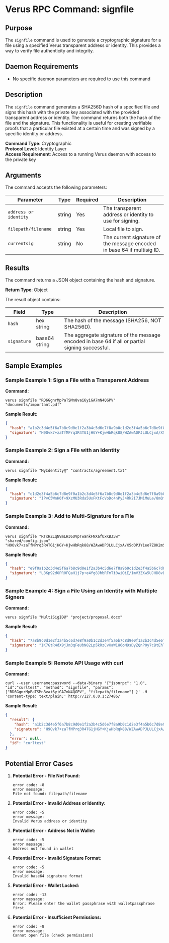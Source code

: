 # Verus RPC Command: signfile

## Purpose
The `signfile` command is used to generate a cryptographic signature for a file using a specified Verus transparent address or identity. This provides a way to verify file authenticity and integrity.

## Daemon Requirements
- No specific daemon parameters are required to use this command

## Description
The `signfile` command generates a SHA256D hash of a specified file and signs this hash with the private key associated with the provided transparent address or identity. The command returns both the hash of the file and the signature. This functionality is useful for creating verifiable proofs that a particular file existed at a certain time and was signed by a specific identity or address.

**Command Type**: Cryptographic  
**Protocol Level**: Identity Layer  
**Access Requirement**: Access to a running Verus daemon with access to the private key

## Arguments
The command accepts the following parameters:

| Parameter | Type | Required | Description |
|-----------|------|----------|-------------|
| `address or identity` | string | Yes | The transparent address or identity to use for signing. |
| `filepath/filename` | string | Yes | Local file to sign. |
| `currentsig` | string | No | The current signature of the message encoded in base 64 if multisig ID. |

## Results
The command returns a JSON object containing the hash and signature.

**Return Type**: Object

The result object contains:

| Field | Type | Description |
|-------|------|-------------|
| `hash` | hex string | The hash of the message (SHA256, NOT SHA256D). |
| `signature` | base64 string | The aggregate signature of the message encoded in base 64 if all or partial signing successful. |

## Sample Examples

### Sample Example 1: Sign a File with a Transparent Address

**Command:**
```
verus signfile "RD6GgnrMpPaTSMn8vai6yiGA7mN4QGPV" "documents/important.pdf"
```

**Sample Result:**
```json
{
  "hash": "a1b2c3d4e5f6a7b8c9d0e1f2a3b4c5d6e7f8a9b0c1d2e3f4a5b6c7d8e9f0a1b2",
  "signature": "H9Ovk7+zaTfMPrq3R4TG1jHGY+KjwHbRqk88/WZAwADPJLULCjxA/X5dOPJY1eo7Z8K2mS+dtLHcMND8AbN+YAE="
}
```

### Sample Example 2: Sign a File with an Identity

**Command:**
```
verus signfile "MyIdentity@" "contracts/agreement.txt"
```

**Sample Result:**
```json
{
  "hash": "c1d2e3f4a5b6c7d8e9f0a1b2c3d4e5f6a7b8c9d0e1f2a3b4c5d6e7f8a9b0c1d2",
  "signature": "IPvC5WnH0f+9XzMU3Rda5UxFKtFcVoDc4nPyJ4Rk2I7JM1MuLe/8mQfxf9i+THJ7K8Z1y4WMUCqFMfPeYM+1qVU="
}
```

### Sample Example 3: Add to Multi-Signature for a File

**Command:**
```
verus signfile "RTxHZLqNVmLH36UVpTwankFNXafUxKBJ5w" "shared/config.json" "H9Ovk7+zaTfMPrq3R4TG1jHGY+KjwHbRqk88/WZAwADPJLULCjxA/X5dOPJY1eo7Z8K2mS+dtLHcMND8AbN+YAE="
```

**Sample Result:**
```json
{
  "hash": "e9f0a1b2c3d4e5f6a7b8c9d0e1f2a3b4c5d6e7f8a9b0c1d2e3f4a5b6c7d8e9f0",
  "signature": "L8Kp92dOPR0FQaH1j7p+e4fg8JhbRFmTi0wiOiE/ImV3ZXw5UJHD8vBQd1OUJBZjSLB0J9rTc35TqJHNuZ2aJkK="
}
```

### Sample Example 4: Sign a File Using an Identity with Multiple Signers

**Command:**
```
verus signfile "MultiSigID@" "project/proposal.docx"
```

**Sample Result:**
```json
{
  "hash": "7a8b9c0d1e2f3a4b5c6d7e8f9a0b1c2d3e4f5a6b7c8d9e0f1a2b3c4d5e6f7a8",
  "signature": "IK7GtR4dX9jJm3qFeUbN82Lp5kRzCvXaW1H6oM9sDyZQnP0y7cBtEhTwS+lY2gfOP836xVi1LdXm4r9zeIutMhA="
}
```

### Sample Example 5: Remote API Usage with curl

**Command:**
```
curl --user username:password --data-binary '{"jsonrpc": "1.0", "id":"curltest", "method": "signfile", "params": ["RD6GgnrMpPaTSMn8vai6yiGA7mN4QGPV", "filepath/filename"] }' -H 'content-type: text/plain;' http://127.0.0.1:27486/
```

**Sample Result:**
```json
{
  "result": {
    "hash": "a1b2c3d4e5f6a7b8c9d0e1f2a3b4c5d6e7f8a9b0c1d2e3f4a5b6c7d8e9f0a1b2",
    "signature": "H9Ovk7+zaTfMPrq3R4TG1jHGY+KjwHbRqk88/WZAwADPJLULCjxA/X5dOPJY1eo7Z8K2mS+dtLHcMND8AbN+YAE="
  },
  "error": null,
  "id": "curltest"
}
```

## Potential Error Cases

1. **Potential Error - File Not Found:**
   ```
   error code: -8
   error message:
   File not found: filepath/filename
   ```

2. **Potential Error - Invalid Address or Identity:**
   ```
   error code: -5
   error message:
   Invalid Verus address or identity
   ```

3. **Potential Error - Address Not in Wallet:**
   ```
   error code: -5
   error message:
   Address not found in wallet
   ```

4. **Potential Error - Invalid Signature Format:**
   ```
   error code: -5
   error message:
   Invalid base64 signature format
   ```

5. **Potential Error - Wallet Locked:**
   ```
   error code: -13
   error message:
   Error: Please enter the wallet passphrase with walletpassphrase first
   ```

6. **Potential Error - Insufficient Permissions:**
   ```
   error code: -8
   error message:
   Cannot open file (check permissions)
   ```
